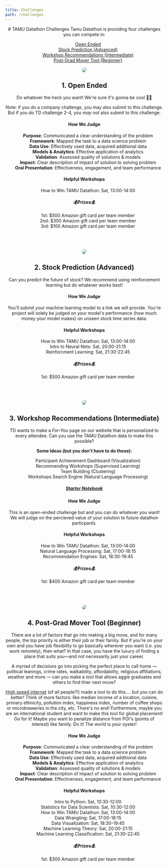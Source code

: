 ```yaml
---
title: Challenges
path: /challenges
---
```

<center>
# TAMU Datathon Challenges
Tamu Datathon is providing four challenges you can compete in:

- [Open Ended](#td_open)
- [Stock Prediction (Advanced)](#td_stock)
- [Workshop Recommendations (Intermediate)](#td_recommend)
- [Post-Grad Mover Tool (Beginner)](#td_pollution)

![](https://media-exp1.licdn.com/dms/image/C4E1BAQFBnb3jYuHtEw/company-background_10000/0?e=2159024400&v=beta&t=c9-SuPZ0rDDP500Q3ypyS4C_OgSF7SAJEi4gNToSoCw)

<a name="td_open"></a>
## 1. Open Ended 

Do whatever the heck you want! We're sure it's gonna be cool 👩‍💻 

Note: if you do a company challenge, you may also submit to this challenge. But if you do TD challenge 2-4, you *may not* also submit to this challenge.

#### How We Judge- **Purpose**: Communicated a clear understanding of the problem- **Framework**: Mapped the task to a data science problem- **Data Use**: Effectively used data, acquired additional data- **Models & Analytics**: Effective application of analytics- **Validation**: Assessed quality of solutions & models- **Impact**: Clear description of impact of solution to solving problem- **Oral Presentation**: Effectiveness, engagement, and team performance

#### Helpful Workshops
- How to Win TAMU Datathon: Sat, 13:00-14:00

#### 💰Prizes💰
- 1st: $500 Amazon gift card per team member
- 2nd: $300 Amazon gift card per team member
- 3rd: $100 Amazon gift card per team member

<br><br><br>
![](https://g.foolcdn.com/editorial/images/594101/two-growth-stocks-to-buy-now.jpg)
<a name="td_stock"></a>
## 2. Stock Prediction (Advanced) 
Can you predict the future of stock? We recommend using reinforcement learning but do whatever works best!

#### How We Judge
You'll submit your machine learning model to a link we will provide. You're project will solely be judged on your model's performance (how much money your model makes) on unseen stock time series data.

#### Helpful Workshops
- How to Win TAMU Datathon: Sat, 13:00-14:00
- Intro to Neural Nets: Sat, 20:00-21:15
- Reinforcment Learning: Sat, 21:30-22:45


#### 💰Prizes💰
- 1st: $500 Amazon gift card per team member

<br><br><br>
![](https://ml8ygptwlcsq.i.optimole.com/fMKjlhs.f8AX~1c8f3/w:1000/h:600/q:auto/rt:fill/g:ce/https://www.unite.ai/wp-content/uploads/2020/08/RecommendationEngine.png)
<a name="td_recommend"></a>
## 3. Workshop Recommendations (Intermediate) 
TD wants to make a *For-You* page on our website that is personalized to every attendee. Can you use the TAMU Datathon data to make this possible?

**Some Ideas (but you don't have to do these):**

- Participant Achievement Dashboard (Visualization)
- Recommending Workshops (Supervised Learning)
- Team Building (Clustering)
- Workshops Search Engine (Natural Language Processing)

##### [Starter Notebook](https://colab.research.google.com/drive/1B6L_AHQ1fQzq6clGf5jgLWvM6gn_Xxad?usp=sharing)

#### How We Judge
This is an open-ended challenge but and you can do whatever you want! We will judge on the percieved value of your solution to future datathon particpants.

#### Helpful Workshops
- How to Win TAMU Datathon: Sat, 13:00-14:00
- Natural Language Processing: Sat, 17:00-18:15
- Recommendation Engines: Sat, 18:30-19:45

#### 💰Prizes💰
- 1st: $400 Amazon gift card per team member

<br><br><br>
![](https://image.freepik.com/free-vector/world-map-with-global-technology-social-connection-network-with-nodes-links-vector-illustration_1284-1968.jpg)
<a name="td_mover"></a>
## 4. Post-Grad Mover Tool (Beginner) 
There are a lot of factors that go into making a big move, and for many people, the top priority is either their job or their family. But if you’re on your own and you have job flexibility to go basically wherever you want (i.e. you work remotely), then what? In that case, you have the luxury of finding a place that suits you—and not necessarily just your career.

A myriad of decisions go into picking the perfect place to call home — political leanings, crime rates, walkability, affordability, religious affiliations, weather and more — can you make a tool that allows aggie graduates and others to find thier next move?

[High speed internet](https://www.highspeedinternet.com/best-cities-to-live-work-remotely) (of all people?!) made a tool to do this.... but you can do better! Think of more factors: like median income of a location, cuisine, primary ethnicity, pollution index, happiness index, number of coffee shops or microbreweries in the city, etc. There's no end! Furthermore, maybe you are an international student and want to make this tool for global placement! Go for it! Maybe you want to penalize distance from POI's (points of interest) like family. Do it! The world is your oyster!

#### How We Judge- **Purpose**: Communicated a clear understanding of the problem- **Framework**: Mapped the task to a data science problem- **Data Use**: Effectively used data, acquired additional data- **Models & Analytics**: Effective application of analytics- **Validation**: Assessed quality of solutions & models- **Impact**: Clear description of impact of solution to solving problem- **Oral Presentation**: Effectiveness, engagement, and team performance

#### Helpful Workshops
- Intro to Python: Sat, 10:30-12:00
- Statistics for Data Scientists: Sat, 10:30-12:00
- How to Win TAMU Datathon: Sat, 13:00-14:00
- Data Wrangling: Sat, 17:00-18:15
- Data Visualization: Sat, 18:30-19:45
- Machine Learning Theory: Sat, 20:00-21:15
- Machine Learning Classification: Sat, 21:30-22:45

#### 💰Prizes💰
- 1st: $300 Amazon gift card per team member

</center>
<style>
img  {border-radius: 8px; max-width: 50%; height: auto;}
ul   {list-style-type: none;}
</style>